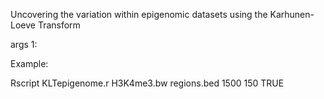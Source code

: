 Uncovering the variation within epigenomic datasets using the Karhunen-Loeve Transform

args
1:

Example:

Rscript KLTepigenome.r H3K4me3.bw regions.bed 1500 150 TRUE
